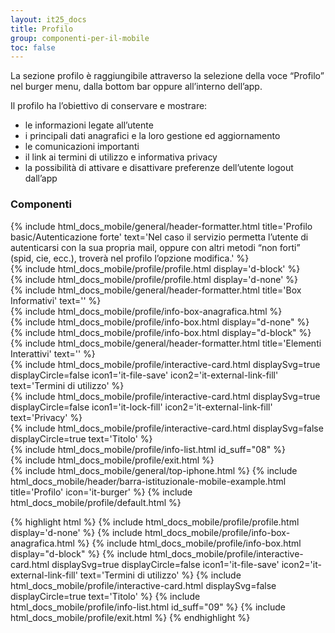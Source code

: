 ```yaml
---
layout: it25_docs
title: Profilo
group: componenti-per-il-mobile
toc: false
---
```


La sezione profilo è raggiungibile attraverso la selezione della voce “Profilo” nel burger menu, dalla bottom bar oppure all’interno dell’app.

Il profilo ha l’obiettivo di conservare e mostrare:

- le informazioni legate all’utente
- i principali dati anagrafici e la loro gestione ed aggiornamento
- le comunicazioni importanti
- il link ai termini di utilizzo e informativa privacy
- la possibilità di attivare e disattivare preferenze dell’utente logout dall’app

<div class="bd-example-mobile">
  <h3>Componenti</h3>
    <div class="row my-5">
      <div class="col">
       {% include html_docs_mobile/general/header-formatter.html title='Profilo basic/Autenticazione forte' text='Nel caso il servizio permetta l’utente di autenticarsi con la sua propria mail, oppure con altri metodi “non forti” (spid, cie, ecc.), troverà nel profilo l’opzione modifica.' %}
    <div class="py-2">
    {% include html_docs_mobile/profile/profile.html display='d-block' %}
    </div>
    <div class="py-2">
    {% include html_docs_mobile/profile/profile.html display='d-none' %}
    </div>    
    </div>
    <div class="col">
    {% include html_docs_mobile/general/header-formatter.html title='Box Informativi' text='' %}
    <div class="py-2">
    {% include html_docs_mobile/profile/info-box-anagrafica.html  %}
    </div>
    <div class="py-2">
    {% include html_docs_mobile/profile/info-box.html display="d-none" %}
    </div>
    <div class="py-2">
        {% include html_docs_mobile/profile/info-box.html display="d-block"  %}
    </div>    
    </div>
    <div class="col">
       {% include html_docs_mobile/general/header-formatter.html title='Elementi Interattivi' text='' %}
       <div class="py-2">
        {% include html_docs_mobile/profile/interactive-card.html displaySvg=true displayCircle=false icon1='it-file-save' icon2='it-external-link-fill' text='Termini di utilizzo'  %}
        </div>   
        <div class="py-2">
        {% include html_docs_mobile/profile/interactive-card.html displaySvg=true displayCircle=false  icon1='it-lock-fill' icon2='it-external-link-fill' text='Privacy'  %}
        </div>   
          <div class="py-2">
        {% include html_docs_mobile/profile/interactive-card.html displaySvg=false displayCircle=true text='Titolo'  %}
        </div>     
          <div class="py-2">
        {% include html_docs_mobile/profile/info-list.html id_suff="08" %}
        </div>     
        <div class="py-2">
        {% include html_docs_mobile/profile/exit.html %}
        </div>
    </div>
</div>
</div>

 <div class="device-auto mt-4 ">
     {% include html_docs_mobile/general/top-iphone.html %}
    {% include html_docs_mobile/header/barra-istituzionale-mobile-example.html   title='Profilo' icon='it-burger'  %}
 {% include html_docs_mobile/profile/default.html  %}
 </div>

{% highlight html %}
{% include html_docs_mobile/profile/profile.html display='d-none' %}
{% include html_docs_mobile/profile/info-box-anagrafica.html %}
{% include html_docs_mobile/profile/info-box.html display="d-block" %}
{% include html_docs_mobile/profile/interactive-card.html displaySvg=true displayCircle=false icon1='it-file-save' icon2='it-external-link-fill' text='Termini di utilizzo' %}
{% include html_docs_mobile/profile/interactive-card.html displaySvg=false displayCircle=true text='Titolo' %}
{% include html_docs_mobile/profile/info-list.html id_suff="09" %}
{% include html_docs_mobile/profile/exit.html %}
{% endhighlight %}
